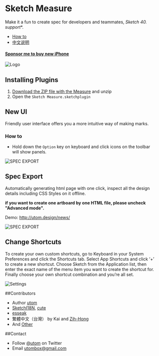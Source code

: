 # Sketch Measure

Make it a fun to create spec for developers and teammates, **Sketch 40.* support**. 

- [How to](https://utom.design/measure/how-to.html)
- [中文说明](http://sketch.im/plugins/1)

#### [Sponsor me to buy new iPhone](http://utom.design/measure/donate.html)

![Logo](http://utom.design/logo@2x.png)

## Installing Plugins
1. [Download the ZIP file with the Measure](https://github.com/utom/sketch-measure/archive/master.zip) and unzip
2. Open the `Sketch Measure.sketchplugin`

## New UI
Friendly user interface offers you a more intuitive way of making marks.
### How to
* Hold down the `Option` key on keyboard and click icons on the toolbar will show panels.

![SPEC EXPORT](http://utom.design/ui.png)

## Spec Export
Automatically generating html page with one click, inspect all the design details including CSS Styles on it offline.

**if you want to create one artboard by one HTML file, please uncheck "Advanced mode".**

Demo: http://utom.design/news/

![SPEC EXPORT](http://utom.design/export@2x.png)

## Change Shortcuts
To create your own custom shortcuts, go to Keyboard in your System Preferences and click the Shortcuts tab. Select App Shortcuts and click ‘+’ to create a new shortcut. Choose Sketch from the Application list, then enter the exact name of the menu item you want to create the shortcut for. Finally choose your own shortcut combination and you’re all set.

![Settings](http://sketchshortcuts.com/images/mac@2x.png)

##Contributors
* Author [utom](http://utom.design)
* [SketchI18N](https://github.com/cute/SketchI18N), [cute](http://liguangming.com)
* [esseak](https://github.com/esseak)
* 繁體中文（台灣） by Kai and [Zih-Hong](http://zihhonglin.com)
* And [Other](https://github.com/utom/sketch-measure/contributors)

##Contact

* Follow [@utom](http://twitter.com/utom) on Twitter
* Email <utombox@gmail.com>

